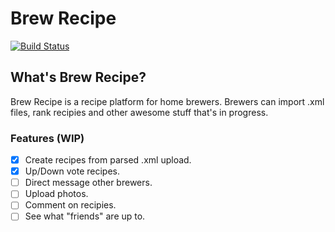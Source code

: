 # Brew Recipe
[![Build Status](https://travis-ci.org/treiff/brew-recipe.svg?branch=master)](https://travis-ci.org/treiff/brew-recipe)

## What's Brew Recipe?
Brew Recipe is a recipe platform for home brewers.  Brewers can import .xml files, rank recipies and other awesome
stuff that's in progress.

### Features (WIP)
- [x] Create recipes from parsed .xml upload.
- [x] Up/Down vote recipes.
- [ ] Direct message other brewers.
- [ ] Upload photos.
- [ ] Comment on recipies.
- [ ] See what "friends" are up to.
